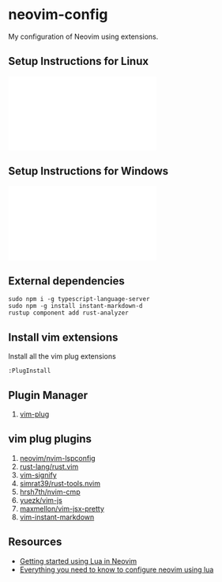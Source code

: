 # neovim-config
My configuration of Neovim using extensions.

## Setup Instructions for Linux
![setup_intructions_for_linux](./setup_intructions_for_linux.md)

## Setup Instructions for Windows
![setup_intructions_for_windows](./setup_intructions_for_windows.md)

## External dependencies
```
sudo npm i -g typescript-language-server
sudo npm -g install instant-markdown-d
rustup component add rust-analyzer
```

## Install vim extensions

Install all the vim plug extensions
```
:PlugInstall
```

## Plugin Manager
1. [vim-plug](https://github.com/junegunn/vim-plug)

## vim plug plugins
1. [neovim/nvim-lspconfig](https://github.com/neovim/nvim-lspconfig)
1. [rust-lang/rust.vim](https://github.com/rust-lang/rust.vim) 
2. [vim-signify](https://github.com/mhinz/vim-signify)
3. [simrat39/rust-tools.nvim](https://github.com/simrat39/rust-tools.nvim)
4. [hrsh7th/nvim-cmp](https://github.com/hrsh7th/nvim-cmp)
5. [yuezk/vim-js](https://github.com/yuezk/vim-js)
6. [maxmellon/vim-jsx-pretty](https://github.com/MaxMEllon/vim-jsx-pretty)
7. [vim-instant-markdown](https://github.com/instant-markdown/vim-instant-markdown)

## Resources
* [Getting started using Lua in Neovim](https://github.com/nanotee/nvim-lua-guide#defining-mappings)
* [Everything you need to know to configure neovim using lua](https://vonheikemen.github.io/devlog/tools/configuring-neovim-using-lua/)
